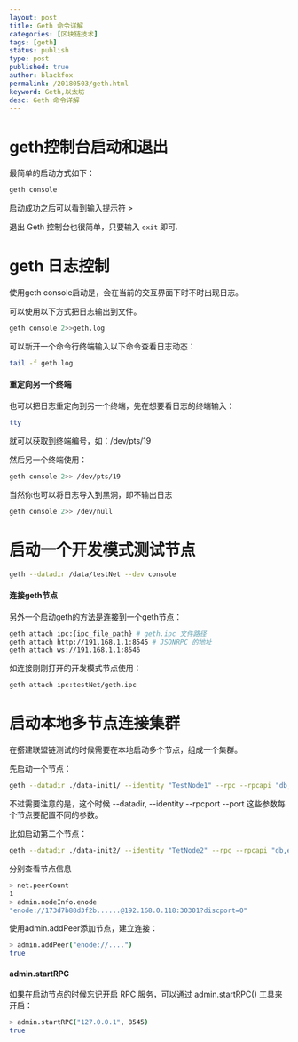 ```yaml
---
layout: post
title: Geth 命令详解
categories: [区块链技术]
tags: [geth]
status: publish
type: post
published: true
author: blackfox
permalink: /20180503/geth.html
keyword: Geth,以太坊
desc: Geth 命令详解
---
```


geth控制台启动和退出
======

最简单的启动方式如下：

```bash
geth console
```
启动成功之后可以看到输入提示符 >

退出 Geth 控制台也很简单，只要输入 <code class="scode">exit</code> 即可.

geth 日志控制
======
使用geth console启动是，会在当前的交互界面下时不时出现日志。

可以使用以下方式把日志输出到文件。

```bash
geth console 2>>geth.log
```

可以新开一个命令行终端输入以下命令查看日志动态：

```bash
tail -f geth.log
```

#### 重定向另一个终端

也可以把日志重定向到另一个终端，先在想要看日志的终端输入：

```bash
tty
```

就可以获取到终端编号，如：/dev/pts/19

然后另一个终端使用：

```bash
geth console 2>> /dev/pts/19
```

当然你也可以将日志导入到黑洞，即不输出日志

```bash
geth console 2>> /dev/null
```

启动一个开发模式测试节点
=========

```bash
geth --datadir /data/testNet --dev console
```

#### 连接geth节点

另外一个启动geth的方法是连接到一个geth节点：

```bash
geth attach ipc:{ipc_file_path} # geth.ipc 文件路径
geth attach http://191.168.1.1:8545 # JSONRPC 的地址
geth attach ws://191.168.1.1:8546
```

如连接刚刚打开的开发模式节点使用：

```bash
geth attach ipc:testNet/geth.ipc
```

启动本地多节点连接集群
=======

在搭建联盟链测试的时候需要在本地启动多个节点，组成一个集群。

先启动一个节点：

```bash
geth --datadir ./data-init1/ --identity "TestNode1" --rpc --rpcapi "db,eth,net,web3" --rpccorsdomain "*" --rpcport 8045 --port 30303 --networkid 88 --nodiscover console
```

不过需要注意的是，这个时候 --datadir, --identity --rpcport --port 这些参数每个节点要配置不同的参数。

比如启动第二个节点：

```bash
geth --datadir ./data-init2/ --identity "TetNode2" --rpc --rpcapi "db,eth,net,web3" --rpccorsdomain "*" --rpcport 8046 --port 30304 --networkid 88 --nodiscover console
```

分别查看节点信息

```bash
> net.peerCount
1
> admin.nodeInfo.enode
"enode://173d7b88d3f2b......@192.168.0.118:30301?discport=0"
```

使用admin.addPeer添加节点，建立连接：

```bash
> admin.addPeer("enode://....")
true
```

#### admin.startRPC

如果在启动节点的时候忘记开启 RPC 服务，可以通过 admin.startRPC() 工具来开启：

```bash
> admin.startRPC("127.0.0.1", 8545)
true
```
